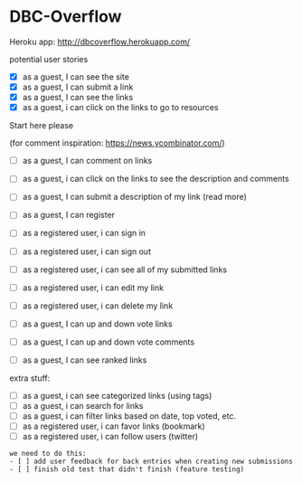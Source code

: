 DBC-Overflow
============

Heroku app:  http://dbcoverflow.herokuapp.com/

potential user stories


- [x] as a guest, I can see the site
- [x] as a guest, I can submit a link
- [x] as a guest, I can see the links
- [x] as a guest, i can click on the links to go to resources

Start here please

  (for comment inspiration: https://news.ycombinator.com/)
- [ ] as a guest, I can comment on links
- [ ] as a guest, i can click on the links to see the description and comments
- [ ] as a guest, I can submit a description of my link (read more)
- [ ] as a guest, I can register
- [ ] as a registered user, i can sign in
- [ ] as a registered user, i can sign out
- [ ] as a registered user, i can see all of my submitted links
- [ ] as a registered user, i can edit my link
- [ ] as a registered user, i can delete my link
- [ ] as a guest, I can up and down vote links
- [ ] as a guest, I can up and down vote comments
- [ ] as a guest, I can see ranked links


extra stuff:
- [ ] as a guest, i can see categorized links (using tags)
- [ ] as a guest, i can search for links
- [ ] as a guest, i can filter links based on date, top voted, etc.
- [ ] as a registered user, i can favor links (bookmark)
- [ ] as a registered user, i can follow users (twitter)

~~~~~~~~~~~~~~~~~~~~~~~~~~~~~~~~~~~~~~~~~~~~~~~~~~~~~~~~~~~~~~~~~~
we need to do this:
- [ ] add user feedback for back entries when creating new submissions
- [ ] finish old test that didn't finish (feature testing)


